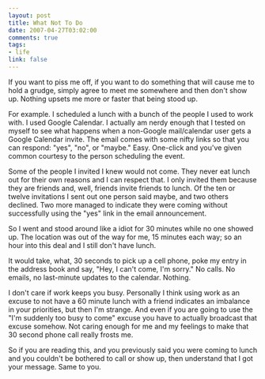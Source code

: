 ```yaml
--- 
layout: post
title: What Not To Do
date: 2007-04-27T03:02:00
comments: true
tags:
- life
link: false
---
```

If you want to piss me off, if you want to do something that will cause me to hold a grudge, simply agree to meet me somewhere and then don't show up.  Nothing upsets me more or faster that being stood up.

For example.  I scheduled a lunch with a bunch of the people I used to work with.  I used Google Calendar.  I actually am nerdy enough that I tested on myself to see what happens when a non-Google mail/calendar user gets a Google Calendar invite.  The email comes with some nifty links so that you can respond: "yes", "no", or "maybe."  Easy.  One-click and you've given common courtesy to the person scheduling the event.

Some of the people I invited I knew would not come.  They never eat lunch out for their own reasons and I can respect that.  I only invited them because they are friends and, well, friends invite friends to lunch.  Of the ten or twelve invitations I sent out one person said maybe, and two others declined.  Two more managed to indicate they were coming without successfully using the "yes" link in the email announcement.

So I went and stood around like a idiot for 30 minutes while no one showed up.  The location was out of the way for me, 15 minutes each way; so an hour into this deal and I still don't have lunch.

It would take, what, 30 seconds to pick up a cell phone, poke my entry in the address book and say, "Hey, I can't come, I'm sorry."  No calls. No emails, no last-minute updates to the calendar.  Nothing.

I don't care if work keeps you busy.  Personally I think using work as an excuse to not have a 60 minute lunch with a friend indicates an imbalance in your priorities, but then I'm strange.  And even if you are going to use the "I'm suddenly too busy to come" excuse you have to actually broadcast that excuse somehow.  Not caring enough for me and my feelings to make that 30 second phone call really frosts me.

So if you are reading this, and you previously said you were coming to lunch and you couldn't be bothered to call or show up, then understand that I got your message.  Same to you.

